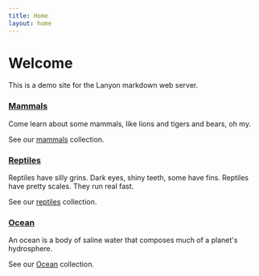 ```yaml
---
title: Home
layout: home
---
```


# Welcome 

This is a demo site for the Lanyon markdown web server.

<div class="cards">

<div class="card">
  <h3><a href="/mammals/"> Mammals </a></h3>
  Come learn about some mammals, like lions and tigers and bears, oh my.
  <p>See our <a href="/mammals/">mammals</a> collection.</p>
</div>


<div class="card">
  <h3><a href="/reptiles/"> Reptiles </a></h3>
  Reptiles have silly grins. Dark eyes, shiny teeth, some have fins.
  Reptiles have pretty scales. They run real fast.
  <p>See our <a href="/reptiles/">reptiles</a> collection.</p>
</div>

<div class="card">
  <h3><a href="/ocean/"> Ocean </a></h3>
  An ocean is a body of saline water that composes much of a planet's hydrosphere. 
  <p>See our <a href="/ocean/">Ocean</a> collection.</p>
</div>

</div>

